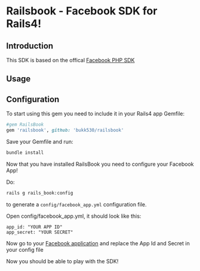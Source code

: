 Railsbook - Facebook SDK for Rails4!
====================================

Introduction
------------
This SDK is based on the offical [Facebook PHP SDK](https://github.com/facebook/facebook-php-sdk-v4)

Usage
-----

Configuration
-------------

To start using this gem you need to include it in your Rails4 app Gemfile:
```ruby
#gem RailsBook
gem 'railsbook', github: 'bukk530/railsbook'
```

Save your Gemfile and run:
```bash
bundle install
```

Now that you have installed RailsBook you need to configure your Facebook App!

Do:
```bash
rails g rails_book:config
```
to generate a ```config/facebook_app.yml``` configuration file.

Open config/facebook_app.yml, it should look like this:
```YML
app_id: "YOUR APP ID"
app_secret: "YOUR SECRET"
```
Now go to your [Facebook application](https://developers.facebook.com/apps/) and replace the App Id and Secret in your config file

Now you should be able to play with the SDK! 

